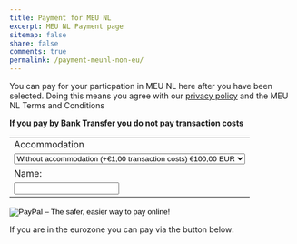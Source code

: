 ```yaml
---
title: Payment for MEU NL
excerpt: MEU NL Payment page
sitemap: false
share: false
comments: true
permalink: /payment-meunl-non-eu/
---
```

You can pay for your particpation in MEU NL here after you have been selected. Doing this means you agree with our [privacy policy](https://netherlands.beta-europe.org/privacy-policy) and the MEU NL Terms and Conditions

**If you pay by Bank Transfer you do not pay transaction costs**

<form action="https://www.paypal.com/cgi-bin/webscr" method="post" target="_top">
<input type="hidden" name="cmd" value="_s-xclick">
<input type="hidden" name="hosted_button_id" value="6X2CNCAEKRLLQ">
<table>
<tr><td><input type="hidden" name="on0" value="Accommodation">Accommodation</td></tr><tr><td><select name="os0">
	<option value="Without accommodation (+€1,00 transaction costs)">Without accommodation (+€1,00 transaction costs) €100,00 EUR</option>
	<option value="With accommodation (+€2,25 transaction costs)">With accommodation (+€2,25 transaction costs) €226,25 EUR</option>
</select> </td></tr>
<tr><td><input type="hidden" name="on1" value="Name:">Name:</td></tr><tr><td><input type="text" name="os1" maxlength="200"></td></tr>
</table>
<input type="hidden" name="currency_code" value="EUR">
<input type="image" src="https://www.paypalobjects.com/en_GB/i/btn/btn_paynowCC_LG.gif" border="0" name="submit" alt="PayPal – The safer, easier way to pay online!">
<img alt="" border="0" src="https://www.paypalobjects.com/nl_NL/i/scr/pixel.gif" width="1" height="1">
</form>


If you are in the eurozone you can pay via the button below:
